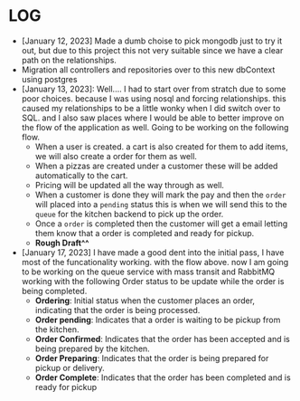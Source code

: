 # LOG

- [January 12, 2023] Made a dumb choise to pick mongodb just to try it out, but due to this project this not very suitable since we have a clear path on the relationships.
- Migration all controllers and repositories over to this new dbContext using postgres
- [January 13, 2023]: Well.... I had to start over from stratch due to some poor choices. because I was using nosql and forcing relationships. this caused my relationships to be a little wonky when I did switch over to SQL. and I also saw places where I would be able to better improve on the flow of the application as well. Going to be working on the following flow.
  - When a user is created. a cart is also created for them to add items, we will also create a order for them as well.
  - When a pizzas are created under a customer these will be added automatically to the cart.
  - Pricing will be updated all the way through as well.
  - When a customer is done they will mark the pay and then the `order` will placed into a `pending` status this is when we will send this to the `queue` for the kitchen backend to pick up the order.
  - Once a `order` is completed then the customer will get a email letting them know that a order is completed and ready for pickup.
  - **Rough Draft^^**
 - [January 17, 2023] I have made a good dent into the initial pass, I have most of the funcationality working. with the flow above. now I am going to be working on the queue service with mass transit and RabbitMQ working with the following Order status to be update while the order is being completed. 
    - **Ordering**: Initial status when the customer places an order, indicating that the order is being processed.
    - **Order pending**: Indicates that a order is waiting to be pickup from the kitchen.
    - **Order Confirmed**: Indicates that the order has been accepted and is being prepared by the kitchen.
    - **Order Preparing**: Indicates that the order is being prepared for pickup or delivery.
    - **Order Complete**: Indicates that the order has been completed and is ready for pickup 
